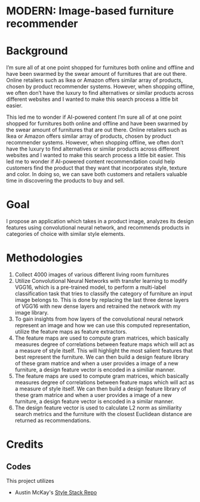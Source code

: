 # MODERN: Image-based furniture recommender

# Background

I’m sure all of at one point shopped for furnitures both online and offline and have been swarmed by the swear amount of furnitures that are out there. Online retailers such as Ikea or Amazon offers similar array of products, chosen by product recommender systems. However, when shopping offline, we often don’t have the luxury to find alternatives or similar products across different websites and I wanted to make this search process a little bit easier. 

This led me to wonder if AI-powered content I’m sure all of at one point shopped for furnitures both online and offline and have been swarmed by the swear amount of furnitures that are out there. Online retailers such as Ikea or Amazon offers similar array of products, chosen by product recommender systems. However, when shopping offline, we often don’t have the luxury to find alternatives or similar products across different websites and I wanted to make this search process a little bit easier. This led me to wonder if AI-powered content recommendation could help customers find the product that they want that incorporates style, texture and color. In doing so, we can save both customers and retailers valuable time in discovering the products to buy and sell.

# Goal

I propose an application which takes in a product image, analyzes its design features using convolutional neural network, and recommends products in categories of choice with similar style elements.

# Methodologies

  1. Collect 4000 images of various different living room furnitures
  2. Utilize Convolutional Neural Networks with transfer learning to modify VGG16, which is a pre-trained model, to perform a multi-label classification task that tries to classify the category of furniture an input image belongs to. This is done by replacing the last three dense layers of VGG16 with new dense layers and retrained the network with my image library. 
  3. To gain insights from how layers of the convolutional neural network represent an image and how we can use this computed representation, utilize the feature maps as feature extractors.
  4. The feature maps are used to compute gram matrices, which basically measures degree of correlations between feature maps which will act as a measure of style itself. This will highlight the most salient features that best represent the furniture. We can then build a design feature library of these gram matrice and when a user provides a image of a new furniture, a design feature vector is encoded in a similiar manner. 
  5. The feature maps are used to compute gram matrices, which basically measures degree of correlations between feature maps which will act as a measure of style itself. We can then build a design feature library of these gram matrice and when a user provides a image of a new furniture, a design feature vector is encoded in a similar manner. 
  6. The design feature vector is used to calculate L2 norm as similiarity search metrics and the furniture with the closest Euclidean distance are returned as recommendations. 

# Credits

## Codes

This project utilizes 
  - Austin McKay's [Style Stack Repo](https://github.com/TheAustinator/style-stack)



